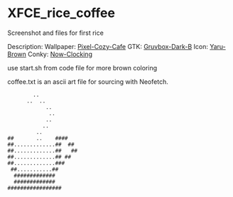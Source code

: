 # XFCE_rice_coffee
Screenshot and files for first rice

Description:
Wallpaper: [Pixel-Cozy-Cafe](https://wallpaperaccess.com/pixel-cafe#google_vignette)
GTK: [Gruvbox-Dark-B](https://github.com/Fausto-Korpsvart/Gruvbox-GTK-Theme)
Icon: [Yaru-Brown](https://github.com/Jannomag/Yaru-Colors/tree/master/Icons/Yaru-Brown)
Conky: [Now-Clocking](https://github.com/rayzr522/now-clocking)


use start.sh from code file for more brown coloring

coffee.txt is an ascii art file for sourcing with Neofetch.


````
        ..
      ..  ..
            ..
             ..
            ..
           ..
         ..
##       ..    ####
##.............##  ##
##.............##   ##
##.............## ##
##.............###
 ##...........##
  #############
  #############
#################
````

